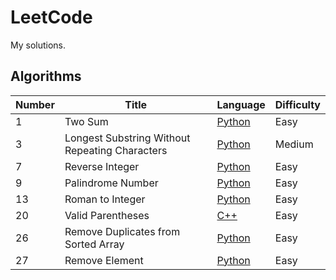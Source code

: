 # LeetCode

My solutions.

## Algorithms ##

Number        | Title         | Language  | Difficulty  |
------------- | ------------- | --------- | ----------- |
1             | Two Sum       | [Python](https://github.com/huyim/LeetCode/blob/master/Algorithms/1-Two%20Sum.py "Named link title")    | Easy        |
3             | Longest Substring Without Repeating Characters  | [Python](https://github.com/huyim/LeetCode/blob/master/Algorithms/3-Longest%20Substring%20Without%20Repeating%20Characters.py "Named link title")     | Medium       |
7 | Reverse Integer | [Python](https://github.com/huyim/LeetCode/blob/master/Algorithms/7-Reverse%20Integer.py "Named link title")  | Easy |
9 | Palindrome Number | [Python](https://github.com/huyim/LeetCode/blob/master/Algorithms/9-Palindrome%20Number.py "Named link title")  | Easy |
13 | Roman to Integer| [Python](https://github.com/huyim/LeetCode/blob/master/Algorithms/13-Roman%20to%20Integer.py "Named link title")  | Easy |
20 | Valid Parentheses | [C++](https://github.com/huyim/LeetCode/blob/master/Algorithms/20-Valid%20Parentheses.cpp "Named link title")  | Easy |
26 | Remove Duplicates from Sorted Array | [Python](https://github.com/huyim/LeetCode/blob/master/Algorithms/26-Remove%20Duplicates%20from%20Sorted%20Array.py "Named link title")  | Easy |
27 | Remove Element | [Python](https://github.com/huyim/LeetCode/blob/master/Algorithms/27-Remove_Element.py "Named link title")  | Easy |

